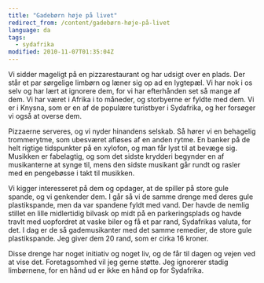 ```yaml
---
title: "Gadebørn høje på livet"
redirect_from: /content/gadebørn-høje-på-livet
language: da
tags:
  - sydafrika
modified: 2010-11-07T01:35:04Z
---
```


Vi sidder mageligt på en pizzarestaurant og har udsigt over en plads. Der står et par sørgelige limbørn og læner sig op ad en lygtepæl. Vi har nok i os selv og har lært at ignorere dem, for vi har efterhånden set så mange af dem. Vi har været i Afrika i to måneder, og storbyerne er fyldte med dem. Vi er i Knysna, som er en af de populære turistbyer i Sydafrika, og her forsøger vi også at overse dem.

Pizzaerne serveres, og vi nyder hinandens selskab. Så hører vi en behagelig trommerytme, som ubesværet afløses af en anden rytme. En banker på de helt rigtige tidspunkter på en xylofon, og man får lyst til at bevæge sig. Musikken er fabelagtig, og som det sidste krydderi begynder en af musikanterne at synge til, mens den sidste musikant går rundt og rasler med en pengebøsse i takt til musikken.

Vi kigger interesseret på dem og opdager, at de spiller på store gule spande, og vi genkender dem. I går så vi de samme drenge med deres gule plastikspande, men da var spandene fyldt med vand. Der havde de nemlig stillet en lille midlertidig bilvask op midt på en parkeringsplads og havde travlt med uopfordret at vaske biler og få et par rand, Sydafrikas valuta, for det. I dag er de så gademusikanter med det samme remedier, de store gule plastikspande. Jeg giver dem 20 rand, som er cirka 16 kroner.

Disse drenge har noget initiativ og noget liv, og de får til dagen og vejen ved at vise det. Foretagsomhed vil jeg gerne støtte. Jeg ignorerer stadig limbørnene, for en hånd ud er ikke en hånd op for Sydafrika.
